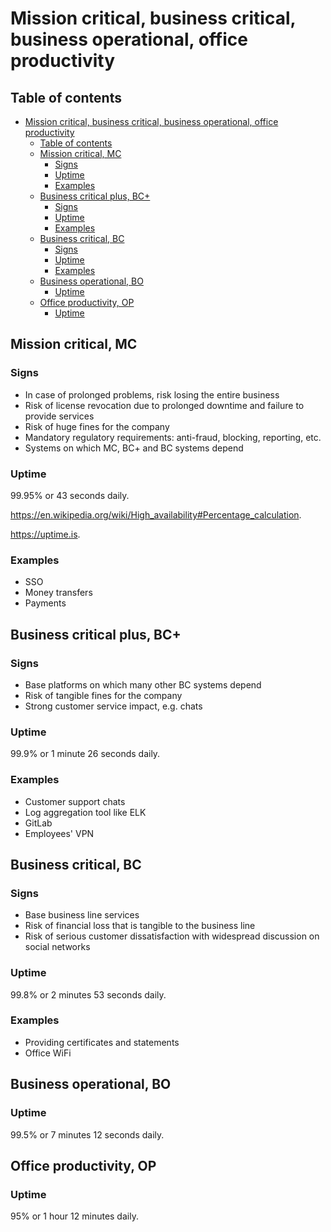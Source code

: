# Mission critical, business critical, business operational, office productivity

## Table of contents

- [Mission critical, business critical, business operational, office productivity](#mission-critical-business-critical-business-operational-office-productivity)
  - [Table of contents](#table-of-contents)
  - [Mission critical, MC](#mission-critical-mc)
    - [Signs](#signs)
    - [Uptime](#uptime)
    - [Examples](#examples)
  - [Business critical plus, BC+](#business-critical-plus-bc)
    - [Signs](#signs-1)
    - [Uptime](#uptime-1)
    - [Examples](#examples-1)
  - [Business critical, BC](#business-critical-bc)
    - [Signs](#signs-2)
    - [Uptime](#uptime-2)
    - [Examples](#examples-2)
  - [Business operational, BO](#business-operational-bo)
    - [Uptime](#uptime-3)
  - [Office productivity, OP](#office-productivity-op)
    - [Uptime](#uptime-4)

## Mission critical, MC

### Signs

- In case of prolonged problems, risk losing the entire business
- Risk of license revocation due to prolonged downtime and failure to provide services
- Risk of huge fines for the company
- Mandatory regulatory requirements: anti-fraud, blocking, reporting, etc.
- Systems on which MC, BC+ and BC systems depend

### Uptime

99.95% or 43 seconds daily.

<https://en.wikipedia.org/wiki/High_availability#Percentage_calculation>.

<https://uptime.is>.

### Examples

- SSO
- Money transfers
- Payments

## Business critical plus, BC+

### Signs

- Base platforms on which many other BC systems depend
- Risk of tangible fines for the company
- Strong customer service impact, e.g. chats

### Uptime

99.9% or 1 minute 26 seconds daily.

### Examples

- Customer support chats
- Log aggregation tool like ELK
- GitLab
- Employees' VPN

## Business critical, BC

### Signs

- Base business line services
- Risk of financial loss that is tangible to the business line
- Risk of serious customer dissatisfaction with widespread discussion on social networks

### Uptime

99.8% or 2 minutes 53 seconds daily.

### Examples

- Providing certificates and statements
- Office WiFi

## Business operational, BO

### Uptime

99.5% or 7 minutes 12 seconds daily.

## Office productivity, OP

### Uptime

95% or 1 hour 12 minutes daily.
